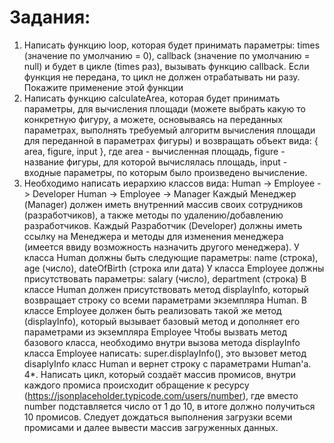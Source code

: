 # Задания:
1. Написать функцию loop, которая будет принимать параметры: times (значение по умолчанию = 0),
callback (значение по умолчанию = null) и будет в цикле (times раз), вызывать функцию callback. Если
функция не передана, то цикл не должен отрабатывать ни разу. Покажите применение этой функции
2. Написать функцию calculateArea, которая будет принимать параметры, для вычисления площади
(можете выбрать какую то конкретную фигуру, а можете, основываясь на переданных параметрах,
выполнять требуемый алгоритм вычисления площади для переданной в параметрах фигуры) и
возвращать объект вида: { area, figure, input }, где area - вычисленная площадь, figure - название
фигуры, для которой вычислялась площадь, input - входные параметры, по которым было произведено
вычисление.
3. Необходимо написать иерархию классов вида:
Human -> Employee -> Developer
Human -> Employee -> Manager
Каждый Менеджер (Manager) должен иметь внутренний массив своих сотрудников (разработчиков), а также методы
по удалению/добавлению разработчиков.
Каждый Разработчик (Developer) должны иметь ссылку на Менеджера и методы для изменения менеджера (имеется
ввиду возможность назначить другого менеджера).
У класса Human должны быть следующие параметры: name (строка), age (число), dateOfBirth (строка или дата)
У класса Employee должны присутствовать параметры: salary (число), department (строка)
В классе Human должен присутствовать метод displayInfo, который возвращает строку со всеми параметрами
экземпляра Human.
В классе Employee должен быть реализовать такой же метод (displayInfo), который вызывает базовый метод и
дополняет его параметрами из экземпляра Employee
Чтобы вызвать метод базового класса, необходимо внутри вызова метода displayInfo класса Employee написать:
super.displayInfo(), это вызовет метод disaplyInfo класс Human и вернет строку с параметрами Human'a.
4*. Написать цикл, который создаёт массив промисов, внутри каждого промиса происходит обращение к
ресурсу (https://jsonplaceholder.typicode.com/users/number), где вместо number подставляется число от 1
до 10, в итоге должно получиться 10 промисов. Следует дождаться выполнения загрузки всеми
промисами и далее вывести массив загруженных данных.
